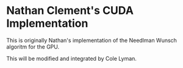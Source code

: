 # Nathan Clement's CUDA Implementation

This is originally Nathan's implementation of the Needlman Wunsch algoritm for the GPU.

This will be modified and integrated by Cole Lyman.
